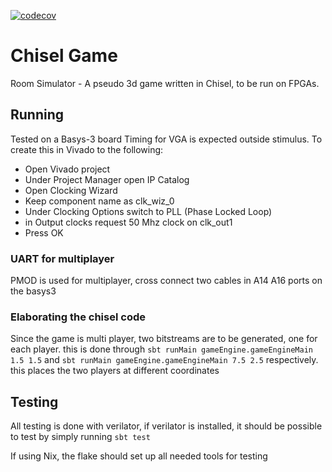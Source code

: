 [![codecov](https://codecov.io/gh/Dumb-Projects-Inc/Chisel-Game/graph/badge.svg?token=YN51U70ZRL)](https://codecov.io/gh/Dumb-Projects-Inc/Chisel-Game)
# Chisel Game
Room Simulator - A pseudo 3d game written in Chisel, to be run on FPGAs.


## Running
Tested on a Basys-3 board
Timing for VGA is expected outside stimulus.
To create this in Vivado to the following:
- Open Vivado project
- Under Project Manager open IP Catalog
- Open Clocking Wizard
- Keep component name as clk_wiz_0
- Under Clocking Options switch to PLL (Phase Locked Loop)
- in Output clocks request 50 Mhz clock on clk_out1
- Press OK
### UART for multiplayer
PMOD is used for multiplayer, cross connect two cables in A14 A16 ports on the basys3

### Elaborating the chisel code
Since the game is multi player, two bitstreams are to be generated, one for each player. this is done through
`sbt runMain gameEngine.gameEngineMain 1.5 1.5` and `sbt runMain gameEngine.gameEngineMain 7.5 2.5` respectively. this places the two players at different coordinates
 

## Testing
All testing is done with verilator, if verilator is installed, it should be possible to test by simply running `sbt test`

If using Nix, the flake should set up all needed tools for testing
